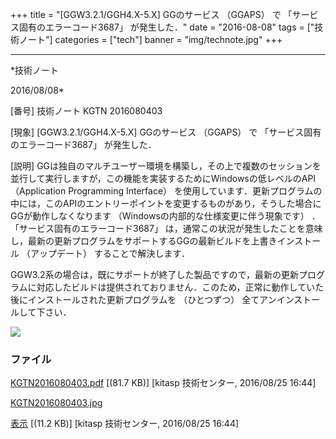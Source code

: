 ﻿+++
title = "[GGW3.2.1/GGH4.X-5.X] GGのサービス （GGAPS） で 「サービス固有のエラーコード3687」 が発生した．"
date = "2016-08-08"
tags = ["技術ノート"]
categories = ["tech"]
banner = "img/technote.jpg"
+++

-----------------------------------------------------------------------------------------------------------------------------

*技術ノート

2016/08/08*


[番号]
技術ノート KGTN 2016080403

[現象]
[GGW3.2.1/GGH4.X-5.X] GGのサービス （GGAPS） で
「サービス固有のエラーコード3687」 が発生した．

[説明]
GGは独自のマルチユーザー環境を構築し，その上で複数のセッションを並行して実行しますが，この機能を実装するためにWindowsの低レベルのAPI
（Application Programming Interface）
を使用しています．更新プログラムの中には，このAPIのエントリーポイントを変更するものがあり，そうした場合にGGが動作しなくなります
（Windowsの内部的な仕様変更に伴う現象です） ．
「サービス固有のエラーコード3687」
は，通常この状況が発生したことを意味し，最新の更新プログラムをサポートするGGの最新ビルドを上書きインストール
（アップデート） することで解決します．

GGW3.2系の場合は，既にサポートが終了した製品ですので，最新の更新プログラムに対応したビルドは提供されておりません．このため，正常に動作していた後にインストールされた更新プログラムを
（ひとつずつ） 全てアンインストールして下さい．

![](http://techreport.kitasp.net/attachments/download/2929/KGTN2016080403.jpg)


### ファイル

 
 


[KGTN2016080403.pdf](http://techreport.kitasp.net/attachments/download/2928/KGTN2016080403.pdf)
 [(81.7 KB)] [kitasp 技術センター, 2016/08/25
16:44]

[KGTN2016080403.jpg](http://techreport.kitasp.net/attachments/download/2929/KGTN2016080403.jpg)

[表示](http://techreport.kitasp.net/attachments/2929/KGTN2016080403.jpg "表示")
 [(11.2 KB)] [kitasp 技術センター, 2016/08/25
16:44]


 


 


